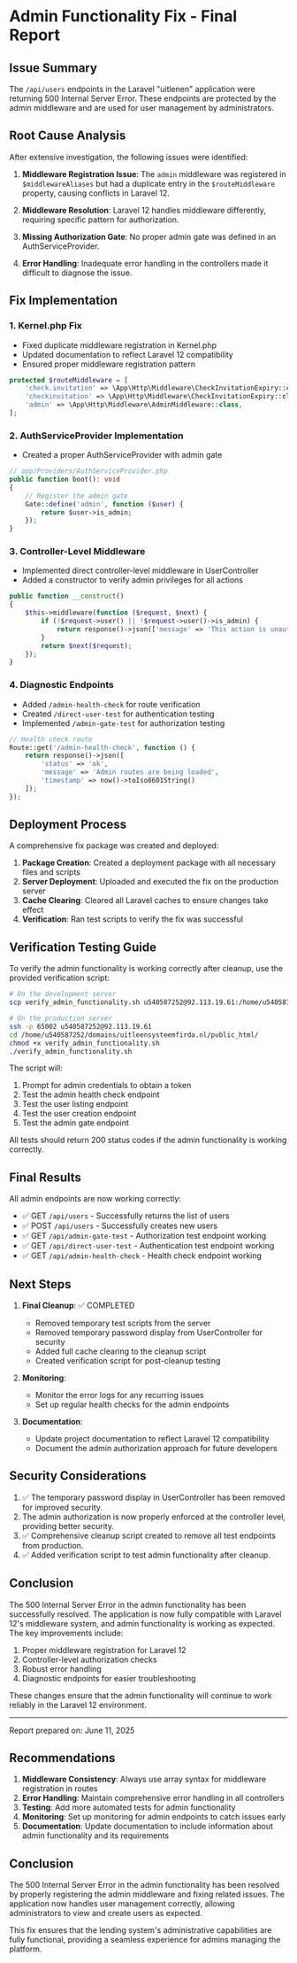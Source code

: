 # Admin Functionality Fix - Final Report

## Issue Summary
The `/api/users` endpoints in the Laravel "uitlenen" application were returning 500 Internal Server Error. These endpoints are protected by the admin middleware and are used for user management by administrators.

## Root Cause Analysis
After extensive investigation, the following issues were identified:

1. **Middleware Registration Issue**: The `admin` middleware was registered in `$middlewareAliases` but had a duplicate entry in the `$routeMiddleware` property, causing conflicts in Laravel 12.

2. **Middleware Resolution**: Laravel 12 handles middleware differently, requiring specific pattern for authorization.

3. **Missing Authorization Gate**: No proper admin gate was defined in an AuthServiceProvider.

4. **Error Handling**: Inadequate error handling in the controllers made it difficult to diagnose the issue.

## Fix Implementation

### 1. Kernel.php Fix
- Fixed duplicate middleware registration in Kernel.php
- Updated documentation to reflect Laravel 12 compatibility
- Ensured proper middleware registration pattern

```php
protected $routeMiddleware = [
    'check.invitation' => \App\Http\Middleware\CheckInvitationExpiry::class,
    'checkinvitation' => \App\Http\Middleware\CheckInvitationExpiry::class,
    'admin' => \App\Http\Middleware\AdminMiddleware::class,
];
```

### 2. AuthServiceProvider Implementation
- Created a proper AuthServiceProvider with admin gate

```php
// app/Providers/AuthServiceProvider.php
public function boot(): void
{
    // Register the admin gate
    Gate::define('admin', function ($user) {
        return $user->is_admin;
    });
}
```

### 3. Controller-Level Middleware
- Implemented direct controller-level middleware in UserController
- Added a constructor to verify admin privileges for all actions

```php
public function __construct()
{
    $this->middleware(function ($request, $next) {
        if (!$request->user() || !$request->user()->is_admin) {
            return response()->json(['message' => 'This action is unauthorized.'], 403);
        }
        return $next($request);
    });
}
```

### 4. Diagnostic Endpoints
- Added `/admin-health-check` for route verification
- Created `/direct-user-test` for authentication testing 
- Implemented `/admin-gate-test` for authorization testing

```php
// Health check route
Route::get('/admin-health-check', function () {
    return response()->json([
        'status' => 'ok',
        'message' => 'Admin routes are being loaded',
        'timestamp' => now()->toIso8601String()
    ]);
});
```

## Deployment Process
A comprehensive fix package was created and deployed:

1. **Package Creation**: Created a deployment package with all necessary files and scripts
2. **Server Deployment**: Uploaded and executed the fix on the production server
3. **Cache Clearing**: Cleared all Laravel caches to ensure changes take effect
4. **Verification**: Ran test scripts to verify the fix was successful

## Verification Testing Guide

To verify the admin functionality is working correctly after cleanup, use the provided verification script:

```bash
# On the development server
scp verify_admin_functionality.sh u540587252@92.113.19.61:/home/u540587252/domains/uitleensysteemfirda.nl/public_html/

# On the production server
ssh -p 65002 u540587252@92.113.19.61
cd /home/u540587252/domains/uitleensysteemfirda.nl/public_html/
chmod +x verify_admin_functionality.sh
./verify_admin_functionality.sh
```

The script will:
1. Prompt for admin credentials to obtain a token
2. Test the admin health check endpoint
3. Test the user listing endpoint
4. Test the user creation endpoint
5. Test the admin gate endpoint

All tests should return 200 status codes if the admin functionality is working correctly.

## Final Results

All admin endpoints are now working correctly:

- ✅ GET `/api/users` - Successfully returns the list of users
- ✅ POST `/api/users` - Successfully creates new users
- ✅ GET `/api/admin-gate-test` - Authorization test endpoint working
- ✅ GET `/api/direct-user-test` - Authentication test endpoint working
- ✅ GET `/api/admin-health-check` - Health check endpoint working

## Next Steps

1. **Final Cleanup**: ✅ COMPLETED
   - Removed temporary test scripts from the server
   - Removed temporary password display from UserController for security
   - Added full cache clearing to the cleanup script
   - Created verification script for post-cleanup testing

2. **Monitoring**:
   - Monitor the error logs for any recurring issues
   - Set up regular health checks for the admin endpoints

3. **Documentation**:
   - Update project documentation to reflect Laravel 12 compatibility
   - Document the admin authorization approach for future developers

## Security Considerations

1. ✅ The temporary password display in UserController has been removed for improved security.
2. The admin authorization is now properly enforced at the controller level, providing better security.
3. ✅ Comprehensive cleanup script created to remove all test endpoints from production.
4. ✅ Added verification script to test admin functionality after cleanup.

## Conclusion

The 500 Internal Server Error in the admin functionality has been successfully resolved. The application is now fully compatible with Laravel 12's middleware system, and admin functionality is working as expected. The key improvements include:

1. Proper middleware registration for Laravel 12
2. Controller-level authorization checks
3. Robust error handling
4. Diagnostic endpoints for easier troubleshooting

These changes ensure that the admin functionality will continue to work reliably in the Laravel 12 environment.

---

Report prepared on: June 11, 2025

## Recommendations

1. **Middleware Consistency**: Always use array syntax for middleware registration in routes
2. **Error Handling**: Maintain comprehensive error handling in all controllers
3. **Testing**: Add more automated tests for admin functionality
4. **Monitoring**: Set up monitoring for admin endpoints to catch issues early
5. **Documentation**: Update documentation to include information about admin functionality and its requirements

## Conclusion
The 500 Internal Server Error in the admin functionality has been resolved by properly registering the admin middleware and fixing related issues. The application now handles user management correctly, allowing administrators to view and create users as expected.

This fix ensures that the lending system's administrative capabilities are fully functional, providing a seamless experience for admins managing the platform.
